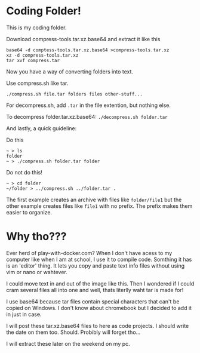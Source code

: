 # Coding Folder!

This is my coding folder.

Download compress-tools.tar.xz.base64 and extract it like this

```
base64 -d comptess-tools.tar.xz.base64 >compress-tools.tar.xz
xz -d compress-tools.tar.xz
tar xvf compress.tar
```

Now you have a way of converting folders into text.

Use compress.sh like tar.

`./compress.sh file.tar folders files other-stuff...`

For decompress.sh, add `.tar` in the file extention, but nothing else.

To decompress folder.tar.xz.base64: `./decompress.sh folder.tar`

And lastly, a quick guideline:

Do this

```
~ > ls
folder
~ > ./compress.sh folder.tar folder
```

Do not do this!

```
~ > cd folder
~/folder > ../compress.sh ../folder.tar .
```

The first example creates an archive with files like `folder/file1`
but the other example creates files like `file1` with no prefix.
The prefix makes them easier to organize.

# Why tho???

Ever herd of play-with-docker.com? When I don't have acess to my computer
like when I am at school, I use it to compile code. Somthing it has is an 'editor'
thing. It lets you copy and paste text info files without using vim or nano or wahtever.

I could move text in and out of the image like this. Then I wondered if I could cram
several files all into one and well, thats literlly waht tar is made for!

I use base64 because tar files contain special characters that can't be copied on Windows.
I don't know about chromebook but I decided to add it in just in case.

I will post these tar.xz.base64 files to here as code projects.
I should write the date on them too. Should. Probibly will forget tho...

I will extract these later on the weekend on my pc.
